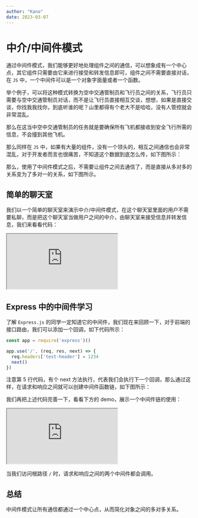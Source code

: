 ```yaml
---
author: "Kano"
date: 2023-03-07
---
```


# 中介/中间件模式

通过中间件模式，我们能够更好地处理组件之间的通信，可以想象成有一个中心点，其它组件只需要由它来进行接受和转发信息即可，组件之间不需要直接对话，在 `JS` 中，一个中间件可以是一个对象字面量或者一个函数。

举个例子，可以将这种模式转换为空中交通管制员和飞行员之间的关系，飞行员只需要与空中交通管制员对话，而不是让飞行员直接相互交谈，想想，如果是直接交谈，你找我我找你，到底听谁的呢？山里都得有个老大不是哈哈，没有人管控就会非常混乱。

那么在这当中空中交通管制员的任务就是要确保所有飞机都接收到安全飞行所需的信息，不会撞到其他飞机。

那么同样在 `JS` 中，如果有大量的组件，没有一个领头的，相互之间通信也会非常混乱，对于开发者而言也很痛苦，不知道这个数据到底怎么传，如下图所示：

<!-- //<CloudinaryImg publicId='patterns/middleware-pattern-1_uynu2e' alt='middleware-pattern-1'/> -->

那么，使用了中间件模式之后，不需要让组件之间去通信了，而是直接从多对多的关系变为了多对一的关系，如下图所示。

<!-- //<CloudinaryImg publicId='patterns/middleware-pattern_ebrees' alt='middleware-pattern'/> -->

## 简单的聊天室

我们以一个简单的聊天室来演示中介/中间件模式，在这个聊天室里面的用户不需要私聊，而是把这个聊天室当做用户之间的中介，由聊天室来接受信息并转发信息，我们来看看代码：

<iframe src='https://stackblitz.com/edit/middleware-pattern-chatroom?devToolsHeight=33&embed=1&file=index.js'></iframe>

## Express 中的中间件学习

了解 `Express.js` 的同学一定知道它的中间件，我们现在来回顾一下，对于前端的接口路由，我们可以添加一个回调，如下代码所示：

```js 5
const app = require('express')()

app.use('/', (req, res, next) => {
  req.headers['test-header'] = 1234
  next()
})
```

注意第 5 行代码，有个 next 方法执行，代表我们会执行下一个回调，那么通过这样，在请求和响应之间就可以创建中间件函数链，如下图所示：

<!-- //<CloudinaryImg publicId='patterns/middleware-express_lgniew' alt='middleware-express'/> -->

我们再把上述代码完善一下，看看下方的 demo，展示一个中间件链的使用：

<iframe src='https://stackblitz.com/edit/middleware-pattern-node-express?ctl=1&embed=1&file=index.js'></iframe>

当我们访问根路径 `/` 时，请求和响应之间的两个中间件都会调用。

## 总结

中间件模式让所有通信都通过一个中心点，从而简化对象之间的多对多关系。
